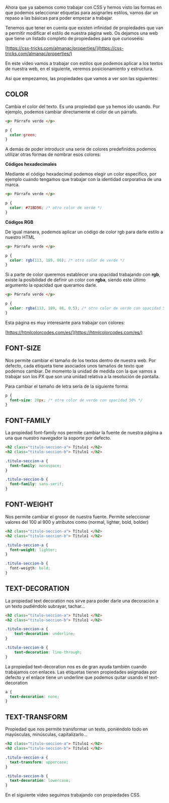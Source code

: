 Ahora que ya sabemos como trabajar con CSS y hemos visto las formas en que podemos seleccionar etiquetas para asignarles estilos, vamos dar un repaso a las básicas para poder empezar a trabajar.

Tenemos que tener en cuenta que existen infinidad de propiedades que van a permitir modificar el estilo de nuestra página web. Os dejamos una web que tiene un listado completo de propiedades para que curioseéis:


[https://css-tricks.com/almanac/properties/](https://css-tricks.com/almanac/properties/)


En este video vamos a trabajar con estilos que podemos aplicar a los textos de nuestra web, en el siguiente, veremos posicionamiento y estructura.

Así que empezamos, las propiedades que vamos a ver son las siguientes:

## COLOR

Cambia el color del texto. Es una propiedad que ya hemos ido usando. Por ejemplo, podemos cambiar directamente el color de un párrafo.

```html
<p> Párrafo verde </p>
```

```css
p {
  color:green;
} 
```

A demás de poder introducir una serie de colores predefinidos podemos utilizar otras formas de nombrar esos colores:

**Códigos hexadecimales**

Mediante el código hexadecimal podemos elegir un color específico, por ejemplo cuando tengamos que trabajar con la identidad corporativa de una marca.

```html
<p> Párrafo verde </p>
```

```css
p {
  color: #71BD56; /* otro color de verde */
} 
```

**Códigos RGB**

De igual manera, podemos aplicar un código de color rgb para darle estilo a nuestro HTML

 

```html
<p> Párrafo verde </p>
```

```css
p {
  color: rgb(113, 189, 86); /* otro color de verde */
} 
```

 

Si a parte de color queremos establecer una opacidad trabajando con **rgb**, existe la posibilidad de definir un color con **rgba**, siendo este último argumento la opacidad que queramos darle.

 

```html
<p> Párrafo verde </p>
```

```css
p {
  color: rgba(113, 189, 86, 0.5); /* otro color de verde con opacidad 50% */
} 
```

 

Esta página es muy interesante para trabajar con colores: 


[https://htmlcolorcodes.com/es/](https://htmlcolorcodes.com/es/)


## FONT-SIZE

Nos permite cambiar el tamaño de los textos dentro de nuestra web. Por defecto, cada etiqueta tiene asociados unos tamaños de texto que podemos cambiar. De momento la unidad de medida con la que vamos a trabajar son los PX que son una unidad relativa a la resolución de pantalla.

Para cambiar el tamaño de letra sería de la siguiente forma:

```css
p {
  font-size: 20px; /* otro color de verde con opacidad 50% */
} 
```

 

## FONT-FAMILY

La propiedad font-family nos permite cambiar la fuente de nuestra página a una que nuestro navegador la soporte por defecto.

```html
<h2 class="titulo-seccion-a"> Título1 </h2>
<h2 class="titulo-seccion-b"> Título1 </h2>
```

```css
.titulo-seccion-a {
  font-family: monospace;
} 

.titulo-seccion-b {
  font-family: sans-serif;
}
```

 

## FONT-WEIGHT

Nos permite cambiar el grosor de nuestra fuente. Permite seleccionar valores del 100 al 900 y atributos como (normal, lighter, bold, bolder)

```html
<h2 class="titulo-seccion-a"> Título1 </h2>
<h2 class="titulo-seccion-b"> Título1 </h2>
```

```css
.titulo-seccion-a {
  font-weight: lighter;
} 

.titulo-seccion-b {
  font-weigth: bold;
}
```

 

## TEXT-DECORATION

La propiedad text decoration nos sirve para poder darle una decoración a un texto pudiéndolo subrayar, tachar…

```html
<h2 class="titulo-seccion-a"> Título1 </h2>
<h2 class="titulo-seccion-b"> Título1 </h2>
```

```css
.titulo-seccion-a {
	text-decoration: underline;
} 

.titulo-seccion-b {
	text-decoration: line-through;
}
```

 

La propiedad text-decoration nos es de gran ayuda también cuando trabajamos con enlaces. Las etiquetas tienen propiedades asignadas por defecto y el enlace tiene un underline que podemos quitar usando el text-decoration

```css
a {
  text-decoration: none;
} 
```

 

## TEXT-TRANSFORM

Propiedad que nos permite transformar un texto, poniéndolo todo en mayúsculas, minúsculas, capitalizarlo…

```html
<h2 class="titulo-seccion-a"> Título1 </h2>
<h2 class="titulo-seccion-b"> Título1 </h2>
```

```css
.titulo-seccion-a {
  text-transform: uppercase;
} 

.titulo-seccion-b {
  text-decoration: lowercase;
}
```

 

En el siguiente vídeo seguimos trabajando con propiedades CSS.
